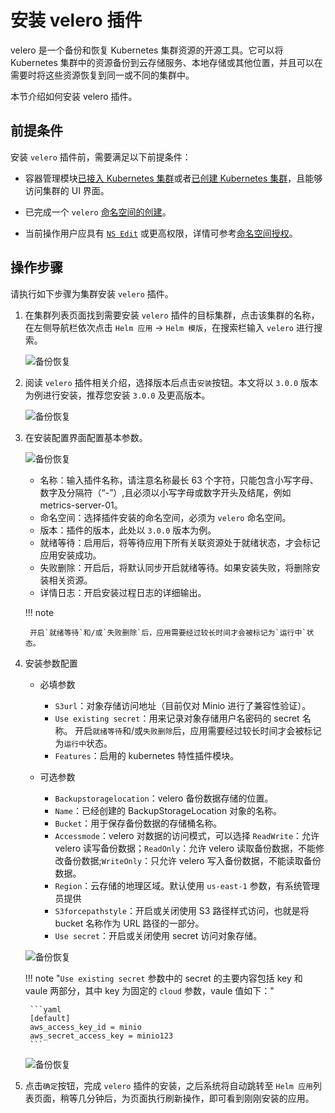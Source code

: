 # 安装 velero 插件

velero 是一个备份和恢复 Kubernetes 集群资源的开源工具。它可以将 Kubernetes 集群中的资源备份到云存储服务、本地存储或其他位置，并且可以在需要时将这些资源恢复到同一或不同的集群中。

本节介绍如何安装 velero 插件。 

## 前提条件

安装 `velero` 插件前，需要满足以下前提条件：

- 容器管理模块[已接入 Kubernetes 集群](../clusters/integrate-cluster.md)或者[已创建 Kubernetes 集群](../clusters/create-cluster.md)，且能够访问集群的 UI 界面。

- 已完成一个 `velero` [命名空间的创建](../namespaces/createns.md)。

- 当前操作用户应具有 [`NS Edit`](../permissions/permission-brief.md#ns-edit) 或更高权限，详情可参考[命名空间授权](../namespaces/createns.md)。

## 操作步骤

请执行如下步骤为集群安装 `velero` 插件。

1. 在集群列表页面找到需要安装 `velero` 插件的目标集群，点击该集群的名称，在左侧导航栏依次点击 `Helm 应用` -> `Helm 模版`，在搜索栏输入 `velero` 进行搜索。

    ![备份恢复](https://docs.daocloud.io/daocloud-docs-images/docs/kpanda/images/backup1.png)

2. 阅读 `velero` 插件相关介绍，选择版本后点击`安装`按钮。本文将以 `3.0.0` 版本为例进行安装，推荐您安装 `3.0.0` 及更高版本。

    ![备份恢复](https://docs.daocloud.io/daocloud-docs-images/docs/kpanda/images/backup2.png)

3. 在安装配置界面配置基本参数。

    ![备份恢复](https://docs.daocloud.io/daocloud-docs-images/docs/kpanda/images/backup3.png)

    - 名称：输入插件名称，请注意名称最长 63 个字符，只能包含小写字母、数字及分隔符（“-”）,且必须以小写字母或数字开头及结尾，例如 metrics-server-01。
    - 命名空间：选择插件安装的命名空间，必须为 `velero` 命名空间。
    - 版本：插件的版本，此处以 `3.0.0` 版本为例。
    - 就绪等待：启用后，将等待应用下所有关联资源处于就绪状态，才会标记应用安装成功。
    - 失败删除：开启后，将默认同步开启就绪等待。如果安装失败，将删除安装相关资源。
    - 详情日志：开启安装过程日志的详细输出。

    !!! note

        开启`就绪等待`和/或`失败删除`后，应用需要经过较长时间才会被标记为`运行中`状态。

4. 安装参数配置

    - 必填参数

        - `S3url`：对象存储访问地址（目前仅对 Minio 进行了兼容性验证）。
        - `Use existing secret`：用来记录对象存储用户名密码的 secret 名称。
        开启`就绪等待`和/或`失败删除`后，应用需要经过较长时间才会被标记为`运行中`状态。
        - `Features`：启用的 kubernetes 特性插件模块。

    - 可选参数

        - `Backupstoragelocation`：velero 备份数据存储的位置。
        - `Name`：已经创建的 BackupStorageLocation 对象的名称。
        - `Bucket`：用于保存备份数据的存储桶名称。
        - `Accessmode`：velero 对数据的访问模式，可以选择 `ReadWrite`：允许 velero 读写备份数据；`ReadOnly`：允许 velero 读取备份数据，不能修改备份数据;`WriteOnly`：只允许 velero 写入备份数据，不能读取备份数据。
        - `Region`：云存储的地理区域。默认使用 `us-east-1` 参数，有系统管理员提供
        - `S3forcepathstyle`：开启或关闭使用 S3 路径样式访问，也就是将 bucket 名称作为 URL 路径的一部分。
        - `Use secret`：开启或关闭使用 secret 访问对象存储。

    ![备份恢复](https://docs.daocloud.io/daocloud-docs-images/docs/kpanda/images/backup4.png)

    !!! note "`Use existing secret` 参数中的 secret 的主要内容包括 key 和 vaule 两部分，其中 key 为固定的 `cloud` 参数，vaule 值如下："

        ```yaml
        [default]
        aws_access_key_id = minio
        aws_secret_access_key = minio123
        ```

    ![备份恢复](https://docs.daocloud.io/daocloud-docs-images/docs/kpanda/images/backup5.png)

5. 点击`确定`按钮，完成 `velero` 插件的安装，之后系统将自动跳转至 `Helm 应用`列表页面，稍等几分钟后，为页面执行刷新操作，即可看到刚刚安装的应用。
